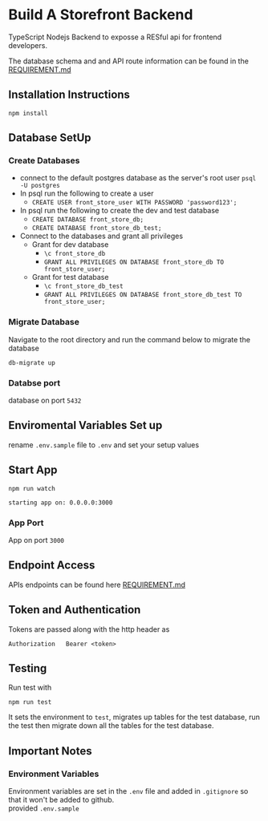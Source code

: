 # Build A Storefront Backend

TypeScript Nodejs Backend to exposse a RESful api for frontend developers.  

The database schema and and API route information can be found in the [REQUIREMENT.md](REQUIREMENTS.md) 

## Installation Instructions 
 `npm install`

## Database SetUp

### Create Databases 

- connect to the default postgres database as the server's root user `psql -U postgres`
- In psql run the following to create a user 
    - `CREATE USER front_store_user WITH PASSWORD 'password123';`
- In psql run the following to create the dev and test database
    - `CREATE DATABASE front_store_db;`
    - `CREATE DATABASE front_store_db_test;`
- Connect to the databases and grant all privileges
    - Grant for dev database
        - `\c front_store_db`
        - `GRANT ALL PRIVILEGES ON DATABASE front_store_db TO front_store_user;`
    - Grant for test database
        - `\c front_store_db_test`
        - `GRANT ALL PRIVILEGES ON DATABASE front_store_db_test TO front_store_user;`

### Migrate Database
Navigate to the root directory and run the command below to migrate the database 

`db-migrate up`

 
### Databse port
database on port `5432`
## Enviromental Variables Set up
rename `.env.sample` file to `.env` and  set your setup values

## Start App
`npm run watch`

`starting app on: 0.0.0.0:3000`

### App Port  
App on port `3000` 
## Endpoint Access
APIs endpoints can be found here [REQUIREMENT.md](REQUIREMENTS.md) 

## Token and Authentication
Tokens are passed along with the http header as 
```
Authorization   Bearer <token>
```

## Testing
Run test with 

`npm run test`

It sets the environment to `test`, migrates up tables for the test database, run the test then migrate down all the tables for the test database. 



## Important Notes 

### Environment Variables
Environment variables are set in the `.env` file and added in `.gitignore` so that it won't be added to github.  
provided `.env.sample` 


 